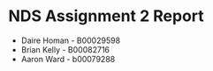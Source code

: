 # NDS Assignment 2 Report

- Daire Homan - B00029598
- Brian Kelly - B00082716
- Aaron Ward - b00079288   


